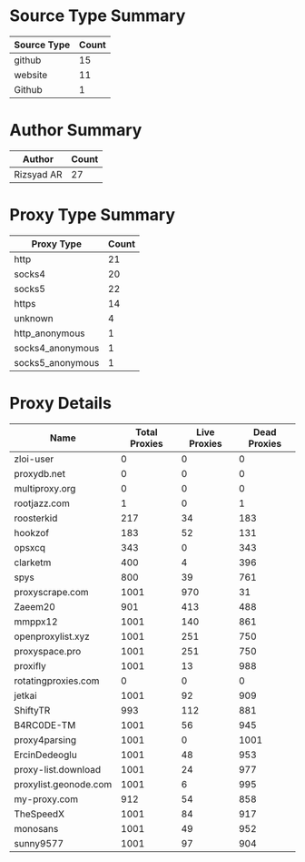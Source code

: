 # Source Type Summary

| Source Type | Count |
|-------------|-------|
| github | 15 |
| website | 11 |
| Github | 1 |


# Author Summary

| Author | Count |
|--------|-------|
| Rizsyad AR | 27 |


# Proxy Type Summary

| Proxy Type | Count |
|------------|-------|
| http | 21 |
| socks4 | 20 |
| socks5 | 22 |
| https | 14 |
| unknown | 4 |
| http_anonymous | 1 |
| socks4_anonymous | 1 |
| socks5_anonymous | 1 |


# Proxy Details

| Name | Total Proxies | Live Proxies | Dead Proxies |
|------|---------------|--------------|---------------|
| zloi-user | 0 | 0 | 0 |
| proxydb.net | 0 | 0 | 0 |
| multiproxy.org | 0 | 0 | 0 |
| rootjazz.com | 1 | 0 | 1 |
| roosterkid | 217 | 34 | 183 |
| hookzof | 183 | 52 | 131 |
| opsxcq | 343 | 0 | 343 |
| clarketm | 400 | 4 | 396 |
| spys | 800 | 39 | 761 |
| proxyscrape.com | 1001 | 970 | 31 |
| Zaeem20 | 901 | 413 | 488 |
| mmppx12 | 1001 | 140 | 861 |
| openproxylist.xyz | 1001 | 251 | 750 |
| proxyspace.pro | 1001 | 251 | 750 |
| proxifly | 1001 | 13 | 988 |
| rotatingproxies.com | 0 | 0 | 0 |
| jetkai | 1001 | 92 | 909 |
| ShiftyTR | 993 | 112 | 881 |
| B4RC0DE-TM | 1001 | 56 | 945 |
| proxy4parsing | 1001 | 0 | 1001 |
| ErcinDedeoglu | 1001 | 48 | 953 |
| proxy-list.download | 1001 | 24 | 977 |
| proxylist.geonode.com | 1001 | 6 | 995 |
| my-proxy.com | 912 | 54 | 858 |
| TheSpeedX | 1001 | 84 | 917 |
| monosans | 1001 | 49 | 952 |
| sunny9577 | 1001 | 97 | 904 |
